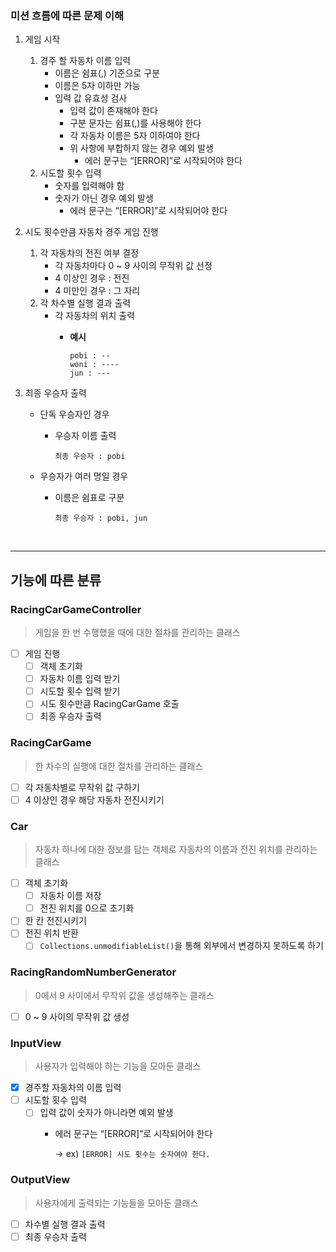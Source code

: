 ### 미션 흐름에 따른 문제 이해

1. 게임 시작
    1. 경주 할 자동차 이름 입력
        - 이름은 쉼표(,) 기준으로 구분
        - 이름은 5자 이하만 가능
        - 입력 값 유효성 검사
            - 입력 값이 존재해야 한다
            - 구분 문자는 쉼표(,)를 사용해야 한다
            - 각 자동차 이름은 5자 이하여야 한다
            - 위 사항에 부합하지 않는 경우 예외 발생
                - 에러 문구는 “[ERROR]”로 시작되어야 한다
    2. 시도할 횟수 입력
        - 숫자를 입력해야 함
        - 숫자가 아닌 경우 예외 발생
            - 에러 문구는 “[ERROR]”로 시작되어야 한다

1. 시도 횟수만큼 자동차 경주 게임 진행
    1. 각 자동차의 전진 여부 결정
        - 각 자동차마다 0 ~ 9 사이의 무작위 값 선정
        - 4 이상인 경우 : 전진
        - 4 미만인 경우 : 그 자리
    2. 각 차수별 실행 결과 출력
        - 각 자동차의 위치 출력
            - **예시**

                ```
                pobi : --
                woni : ----
                jun : ---
                ```


1. 최종 우승자 출력
    - 단독 우승자인 경우
        - 우승자 이름 출력

            ```
            최종 우승자 : pobi
            ```

    - 우승자가 여러 명일 경우
        - 이름은 쉼표로 구분

            ```
            최종 우승자 : pobi, jun
            ```

<br>

---
## 기능에 따른 분류
### RacingCarGameController

> 게임을 한 번 수행했을 때에 대한 절차를 관리하는 클래스

- [ ]  게임 진행
    - [ ]  객체 초기화
    - [ ]  자동차 이름 입력 받기
    - [ ]  시도할 횟수 입력 받기
    - [ ]  시도 횟수만큼 RacingCarGame 호출
    - [ ]  최종 우승자 출력

### RacingCarGame

> 한 차수의 실행에 대한 절차를 관리하는 클래스

- [ ]  각 자동차별로 무작위 값 구하기
- [ ]  4 이상인 경우 해당 자동차 전진시키기

### Car

> 자동차 하나에 대한 정보를 담는 객체로 자동차의 이름과 전진 위치를 관리하는 클래스

- [ ]  객체 초기화
    - [ ]  자동차 이름 저장
    - [ ]  전진 위치를 0으로 초기화
- [ ]  한 칸 전진시키기
- [ ]  전진 위치 반환
    - [ ]  `Collections.unmodifiableList()`을 통해 외부에서 변경하지 못하도록 하기

### Racing**RandomNumberGenerator**

> 0에서 9 사이에서 무작위 값을 생성해주는 클래스

- [ ]  0 ~ 9 사이의 무작위 값 생성

### **InputView**

> 사용자가 입력해야 하는 기능을 모아둔 클래스

- [x]  경주할 자동차의 이름 입력
- [ ]  시도할 횟수 입력
    - [ ]  입력 값이 숫자가 아니라면 예외 발생
        - 에러 문구는 “[ERROR]”로 시작되어야 한다

          → ex) `[ERROR] 시도 횟수는 숫자여야 한다.`


### **OutputView**

> 사용자에게 출력되는 기능들을 모아둔 클래스

- [ ]  차수별 실행 결과 출력
- [ ]  최종 우승자 출력
